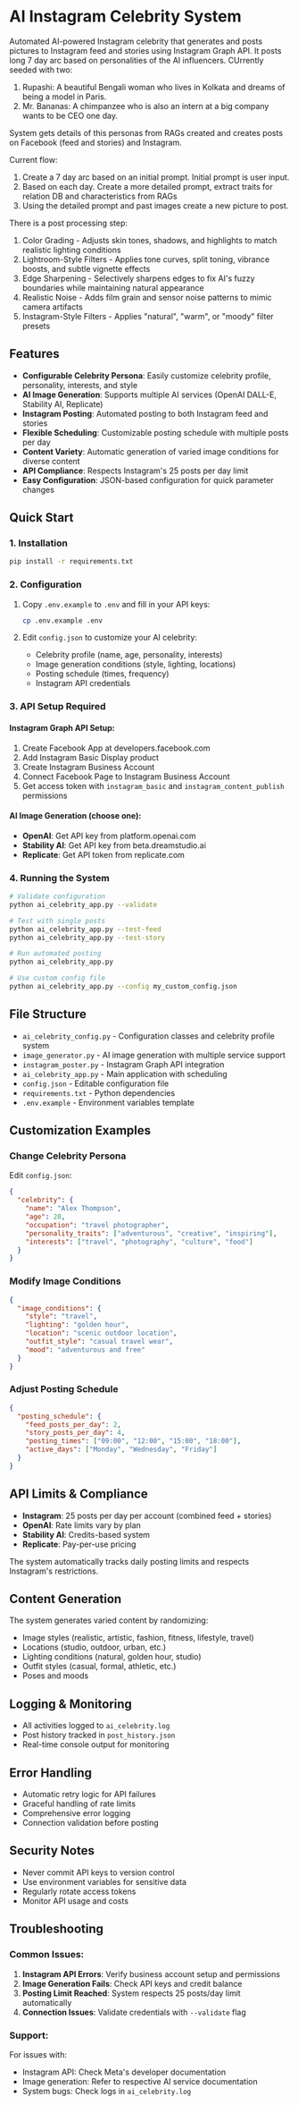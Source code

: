 # AI Instagram Celebrity System

Automated AI-powered Instagram celebrity that generates and posts pictures to Instagram feed and stories using Instagram Graph API. It posts long 7 day arc based on personalities of the AI influencers. CUrrently seeded with two:

1. Rupashi: A beautiful Bengali woman who lives in Kolkata and dreams of being a model in Paris.
2. Mr. Bananas: A chimpanzee who is also an intern at a big company wants to be CEO one day.

System gets details of this personas from RAGs created and creates posts on Facebook (feed and stories) and Instagram.

Current flow:

1. Create a 7 day arc based on an initial prompt. Initial prompt is user input.
2. Based on each day. Create a more detailed prompt, extract traits for relation DB and characteristics from RAGs
3. Using the detailed prompt and past images create a new picture to post.

There is a post processing step:

  1. Color Grading - Adjusts skin tones, shadows, and highlights to match realistic lighting conditions
  2. Lightroom-Style Filters - Applies tone curves, split toning, vibrance boosts, and subtle vignette effects
  3. Edge Sharpening - Selectively sharpens edges to fix AI's fuzzy boundaries while maintaining natural appearance
  4. Realistic Noise - Adds film grain and sensor noise patterns to mimic camera artifacts
  5. Instagram-Style Filters - Applies "natural", "warm", or "moody" filter presets


## Features

- **Configurable Celebrity Persona**: Easily customize celebrity profile, personality, interests, and style
- **AI Image Generation**: Supports multiple AI services (OpenAI DALL-E, Stability AI, Replicate)
- **Instagram Posting**: Automated posting to both Instagram feed and stories
- **Flexible Scheduling**: Customizable posting schedule with multiple posts per day
- **Content Variety**: Automatic generation of varied image conditions for diverse content
- **API Compliance**: Respects Instagram's 25 posts per day limit
- **Easy Configuration**: JSON-based configuration for quick parameter changes

## Quick Start

### 1. Installation

```bash
pip install -r requirements.txt
```

### 2. Configuration

1. Copy `.env.example` to `.env` and fill in your API keys:
   ```bash
   cp .env.example .env
   ```

2. Edit `config.json` to customize your AI celebrity:
   - Celebrity profile (name, age, personality, interests)
   - Image generation conditions (style, lighting, locations)
   - Posting schedule (times, frequency)
   - Instagram API credentials

### 3. API Setup Required

#### Instagram Graph API Setup:
1. Create Facebook App at developers.facebook.com
2. Add Instagram Basic Display product
3. Create Instagram Business Account
4. Connect Facebook Page to Instagram Business Account
5. Get access token with `instagram_basic` and `instagram_content_publish` permissions

#### AI Image Generation (choose one):
- **OpenAI**: Get API key from platform.openai.com
- **Stability AI**: Get API key from beta.dreamstudio.ai
- **Replicate**: Get API token from replicate.com

### 4. Running the System

```bash
# Validate configuration
python ai_celebrity_app.py --validate

# Test with single posts
python ai_celebrity_app.py --test-feed
python ai_celebrity_app.py --test-story

# Run automated posting
python ai_celebrity_app.py

# Use custom config file
python ai_celebrity_app.py --config my_custom_config.json
```

## File Structure

- `ai_celebrity_config.py` - Configuration classes and celebrity profile system
- `image_generator.py` - AI image generation with multiple service support
- `instagram_poster.py` - Instagram Graph API integration
- `ai_celebrity_app.py` - Main application with scheduling
- `config.json` - Editable configuration file
- `requirements.txt` - Python dependencies
- `.env.example` - Environment variables template

## Customization Examples

### Change Celebrity Persona
Edit `config.json`:
```json
{
  "celebrity": {
    "name": "Alex Thompson",
    "age": 28,
    "occupation": "travel photographer",
    "personality_traits": ["adventurous", "creative", "inspiring"],
    "interests": ["travel", "photography", "culture", "food"]
  }
}
```

### Modify Image Conditions
```json
{
  "image_conditions": {
    "style": "travel",
    "lighting": "golden hour",
    "location": "scenic outdoor location",
    "outfit_style": "casual travel wear",
    "mood": "adventurous and free"
  }
}
```

### Adjust Posting Schedule
```json
{
  "posting_schedule": {
    "feed_posts_per_day": 2,
    "story_posts_per_day": 4,
    "posting_times": ["09:00", "12:00", "15:00", "18:00"],
    "active_days": ["Monday", "Wednesday", "Friday"]
  }
}
```

## API Limits & Compliance

- **Instagram**: 25 posts per day per account (combined feed + stories)
- **OpenAI**: Rate limits vary by plan
- **Stability AI**: Credits-based system
- **Replicate**: Pay-per-use pricing

The system automatically tracks daily posting limits and respects Instagram's restrictions.

## Content Generation

The system generates varied content by randomizing:
- Image styles (realistic, artistic, fashion, fitness, lifestyle, travel)
- Locations (studio, outdoor, urban, etc.)
- Lighting conditions (natural, golden hour, studio)
- Outfit styles (casual, formal, athletic, etc.)
- Poses and moods

## Logging & Monitoring

- All activities logged to `ai_celebrity.log`
- Post history tracked in `post_history.json`
- Real-time console output for monitoring

## Error Handling

- Automatic retry logic for API failures
- Graceful handling of rate limits
- Comprehensive error logging
- Connection validation before posting

## Security Notes

- Never commit API keys to version control
- Use environment variables for sensitive data
- Regularly rotate access tokens
- Monitor API usage and costs

## Troubleshooting

### Common Issues:

1. **Instagram API Errors**: Verify business account setup and permissions
2. **Image Generation Fails**: Check API keys and credit balance
3. **Posting Limit Reached**: System respects 25 posts/day limit automatically
4. **Connection Issues**: Validate credentials with `--validate` flag

### Support:

For issues with:
- Instagram API: Check Meta's developer documentation
- Image generation: Refer to respective AI service documentation
- System bugs: Check logs in `ai_celebrity.log`
